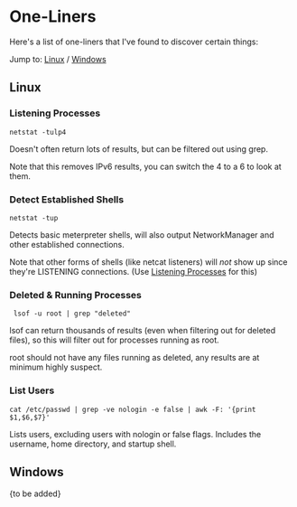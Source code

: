 # One-Liners

Here's a list of one-liners that I've found to discover certain things:

Jump to: [Linux](#linux)  /  [Windows](#windows)

## Linux

### Listening Processes

```
netstat -tulp4
```

Doesn't often return lots of results, but can be filtered out using grep.

Note that this removes IPv6 results, you can switch the 4 to a 6 to look at them.

### Detect Established Shells

```
netstat -tup
```

Detects basic meterpreter shells, will also output NetworkManager and other established connections.

Note that other forms of shells (like netcat listeners) will *not* show up since they're LISTENING connections. (Use [Listening Processes](#listening-processes) for this)

### Deleted & Running Processes

```
 lsof -u root | grep "deleted"
```

lsof can return thousands of results (even when filtering out for deleted files), so this will filter out for processes running as root.

root should not have any files running as deleted, any results are at minimum highly suspect.

### List Users

```
cat /etc/passwd | grep -ve nologin -e false | awk -F: '{print $1,$6,$7}'
```

 Lists users, excluding users with nologin or false flags. Includes the username, home directory, and startup shell.

## Windows

{to be added}
